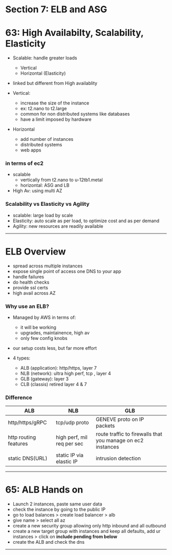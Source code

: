 # Section 7: ELB and ASG

# 63: High Availabilty, Scalability, Elasticity
- Scalable: handle greater loads
  - Vertical
  - Horizontal (Elasticity)
- linked but different from High availablity

- Vertical:
  - increase the size of the instance
  - ex: t2.nano to t2.large
  - common for non distributed systems like databases
  - have a limit imposed by hardware

- Horizontal
  - add number of instances
  - distributed systems
  - web apps

### in terms of ec2
- scalable
  - vertically from t2.nano to u-12tb1.metal
  - horizontal: ASG and LB
- High Av: using multi AZ

### Scalability vs Elasticity vs Agility
- scalable: large load by scale
- Elasticity: auto scale as per load, to optimize cost and as per demand
- Agility: new resources are readily available

--- 

# ELB Overview

- spread across multiple instances
- expose single point of access one DNS to your app
- handle failures
- do health checks
- provide ssl certs
- high avail across AZ

### Why use an ELB?
- Managed by AWS in terms of:
  - it will be working
  - upgrades, maintainence, high av
  - only few config knobs

- our setup costs less, but far more effort
- 4 types:
  - ALB (application): http/https, layer 7
  - NLB (network): ultra high perf, tcp , layer 4
  - GLB (gateway): layer 3
  - CLB (classis) retired layer 4 & 7

### Difference

ALB          |         NLB        | GLB      
--- | --- | --- 
http/https/gRPC | tcp/udp proto | GENEVE proto on IP packets
http routing features | high perf, mil req per sec | route traffic to firewalls that you manage on ec2 instances |
static DNS(URL) | static IP via elastic IP | intrusion detection

---

# 65: ALB Hands on

- Launch 2 instances, paste same user data
- check the instance by going to the public IP
- go to load balances > create load balancer > alb
- give name > select all az
- create a new security group allowing only http inbound and all outbound
- create a new target group with instances and keep all defaults, add ur instances > click on **include pending from below**
- create the ALB and check the dns

---

